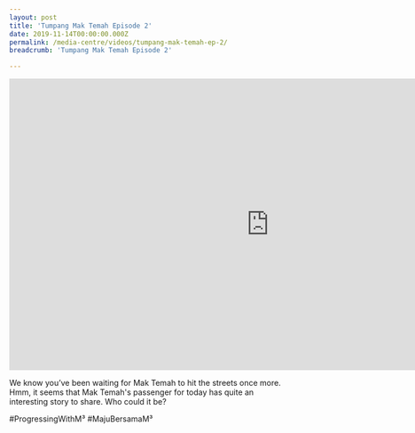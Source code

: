 ```yaml
---
layout: post
title: 'Tumpang Mak Temah Episode 2'
date: 2019-11-14T00:00:00.000Z
permalink: /media-centre/videos/tumpang-mak-temah-ep-2/
breadcrumb: 'Tumpang Mak Temah Episode 2'

---
```



<div class="bp-youtube">
<iframe width="935" height="526" src="https://www.youtube.com/embed/F0PZY8jqBW0?list=PLno_SUynjWi_40mCnnbnvuDLrU0D6tGww" frameborder="0" allow="accelerometer; autoplay; encrypted-media; gyroscope; picture-in-picture" allowfullscreen></iframe>

</div>

We know you’ve been waiting for Mak Temah to hit the streets once more. Hmm, it seems that Mak Temah's passenger for today has quite an interesting story to share. Who could it be?

#ProgressingWithM³ #MajuBersamaM³
